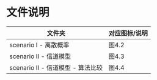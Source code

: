 # 文件说明



| 文件夹                            | 对应图标/说明 |
| --------------------------------- | ------------- |
| scenario I - 离散概率             | 图4.2         |
| scenario II - 信道模型            | 图4.3         |
| scenario II - 信道模型 - 算法比较 | 图4.4         |

























